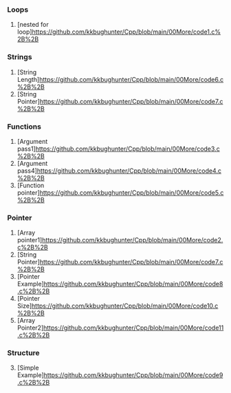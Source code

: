 
### Loops
1. [nested for loop]https://github.com/kkbughunter/Cpp/blob/main/00More/code1.c%2B%2B

### Strings
1. [String Length]https://github.com/kkbughunter/Cpp/blob/main/00More/code6.c%2B%2B
2. [String Pointer]https://github.com/kkbughunter/Cpp/blob/main/00More/code7.c%2B%2B


### Functions
1. [Argument pass1]https://github.com/kkbughunter/Cpp/blob/main/00More/code3.c%2B%2B
2. [Argument pass4]https://github.com/kkbughunter/Cpp/blob/main/00More/code4.c%2B%2B
3. [Function pointer]https://github.com/kkbughunter/Cpp/blob/main/00More/code5.c%2B%2B

### Pointer
1. [Array pointer1]https://github.com/kkbughunter/Cpp/blob/main/00More/code2.c%2B%2B
2. [String Pointer]https://github.com/kkbughunter/Cpp/blob/main/00More/code7.c%2B%2B
3. [Pointer Example]https://github.com/kkbughunter/Cpp/blob/main/00More/code8.c%2B%2B
4. [Pointer Size]https://github.com/kkbughunter/Cpp/blob/main/00More/code10.c%2B%2B
5. [Array Pointer2]https://github.com/kkbughunter/Cpp/blob/main/00More/code11.c%2B%2B


### Structure
3. [Simple Example]https://github.com/kkbughunter/Cpp/blob/main/00More/code9.c%2B%2B
